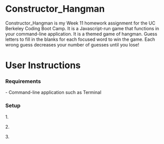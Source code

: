 # Constructor_Hangman

Constructor_Hangman is my Week 11 homework assignment for the UC Berkeley Coding Boot Camp. It is a Javascript-run game that functions in your command-line application. It is a themed game of hangman. Guess letters to fill in the blanks for each focused word to win the game. Each wrong guess decreases your number of guesses until you lose!

<h1>User Instructions</h1>
<h3>Requirements</h3>
- Command-line application such as Terminal
<h3>Setup</h3>
<p>1. </p>
<p>2. </p>
<p>3. </p>
